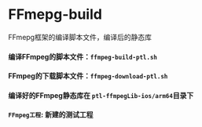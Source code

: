 # FFmepg-build
FFmepg框架的编译脚本文件，编译后的静态库

#### 编译FFmpeg的脚本文件：`ffmpeg-build-ptl.sh`
#### FFmpeg的下载脚本文件：`ffmpeg-download-ptl.sh`
#### 编译好的FFmpeg静态库在 `ptl-ffmpegLib-ios/arm64`目录下
#### `FFmpeg工程`: 新建的测试工程

